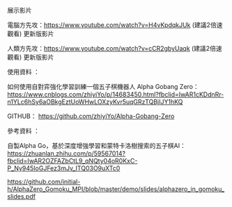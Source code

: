 展示影片 

電腦方先攻：https://www.youtube.com/watch?v=H4vKpdqkJUk (建議2倍速觀看) 更新版影片

人類方先攻：https://www.youtube.com/watch?v=cCR2gbyUaqk (建議2倍速觀看) 更新版影片


使用資料 ：

如何使用自對弈強化學習訓練一個五子棋機器人 Alpha Gobang Zero： https://www.cnblogs.com/zhiyiYo/p/14683450.html?fbclid=IwAR1cKDdnRr-n1YLc6hSy6aOBkgEztUoWHwLOXzyKvr5uqGRzTQBjIJY1hKQ

GITHUB： https://github.com/zhiyiYo/Alpha-Gobang-Zero

參考資料 ：

自製Alpha Go，基於深度增強學習和蒙特卡洛樹搜索的五子棋AI： https://zhuanlan.zhihu.com/p/59567014?fbclid=IwAR2OZFAZbCtL9_qNQty04oR0KxC-P_Ny945IoGJFez3mJv_ITQ03O9uXTc0

https://github.com/initial-h/AlphaZero_Gomoku_MPI/blob/master/demo/slides/alphazero_in_gomoku_slides.pdf
